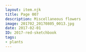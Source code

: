```yaml
---
layout: item.njk
title: Page 007
description: Miscellaneous flowers
image: 201702_20170805_0013.jpg
date: 2017-02-01
ID: 2017-red-sketchbook
tags:  
- plants
---
```

